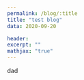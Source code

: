 ```yaml
---
permalink: /blog/:title
title: "test blog"
data: 2020-09-20

header:
excerpt: ""
mathjax: "true"
---
```


dad
